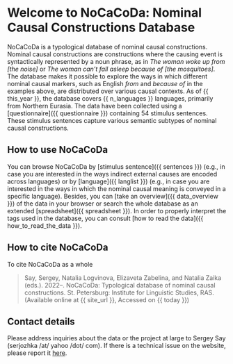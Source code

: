 # Welcome to NoCaCoDa: Nominal Causal Constructions Database

NoCaCoDa is a typological database of nominal causal constructions. Nominal causal constructions are constructions where 
the causing event is syntactically represented by a noun phrase, as in *The woman woke up from \[the noise\]* or *The 
woman can’t fall asleep because of \[the mosquitoes\]*. The database makes it possible to explore the ways in which 
different nominal causal markers, such as English *from* and *because of* in the examples above, are distributed over 
various causal contexts. As of {{ this_year }}, the database covers {{ n_languages }} languages, primarily from Northern 
Eurasia. The data have been collected using a [questionnaire]({{ questionnaire }}) containing 54 stimulus sentences. 
These stimulus sentences capture various semantic subtypes of nominal causal constructions.

## How to use NoCaCoDa

You can browse NoCaCoDa by [stimulus sentence]({{ sentences }}) (e.g., in case you are interested in the ways indirect 
external causes are encoded across languages) or by [language]({{ langlist }}) (e.g., in case you are interested in the 
ways in which the nominal causal meaning is conveyed in a specific language). Besides, you can 
[take an overview]({{ data_overview }}) of the data in your browser or search the whole database as an extended 
[spreadsheet]({{ spreadsheet }}). In order to properly interpret the tags used in the database, you can consult 
[how to read the data]({{ how_to_read_the_data }}).

## How to cite NoCaCoDa

To cite NoCaCoDa as a whole
> Say, Sergey, Natalia Logvinova, Elizaveta Zabelina, and Natalia Zaika (eds.). 2022–. NoCaCoDa: Typological database 
> of nominal causal constructions. St. Petersburg: Institute for Linguistic Studies, RAS. (Available online at 
> {{ site_url }}, Accessed on {{ today }})

## Contact details

Please address inquiries about the data or the project at large to Sergey Say (serjozhka /at/ yahoo /dot/ com). 
If there is a technical issue on the website, please report it [here](https://github.com/macleginn/nocacoda/issues).

